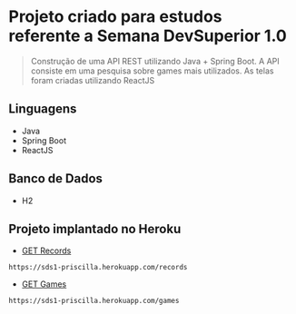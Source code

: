 # Projeto criado para estudos referente a Semana DevSuperior 1.0
> Construção de uma API REST utilizando Java + Spring Boot. A API consiste em uma pesquisa sobre games mais utilizados. As telas foram criadas utilizando ReactJS 

## Linguagens
* Java
* Spring Boot
* ReactJS

## Banco de Dados
* H2

## Projeto implantado no Heroku ##
- [GET Records](https://sds1-priscilla.herokuapp.com/records)
```
https://sds1-priscilla.herokuapp.com/records
```

- [GET Games](https://sds1-priscilla.herokuapp.com/games)
```
https://sds1-priscilla.herokuapp.com/games
```
